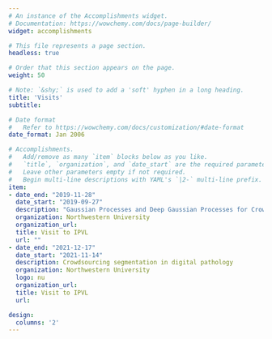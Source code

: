 ```yaml
---
# An instance of the Accomplishments widget.
# Documentation: https://wowchemy.com/docs/page-builder/
widget: accomplishments

# This file represents a page section.
headless: true

# Order that this section appears on the page.
weight: 50

# Note: `&shy;` is used to add a 'soft' hyphen in a long heading.
title: 'Visits'
subtitle:

# Date format
#   Refer to https://wowchemy.com/docs/customization/#date-format
date_format: Jan 2006

# Accomplishments.
#   Add/remove as many `item` blocks below as you like.
#   `title`, `organization`, and `date_start` are the required parameters.
#   Leave other parameters empty if not required.
#   Begin multi-line descriptions with YAML's `|2-` multi-line prefix.
item:
- date_end: "2019-11-28"
  date_start: "2019-09-27"
  description: "Gaussian Processes and Deep Gaussian Processes for Crowdsourcing in digital pathology"
  organization: Northwestern University
  organization_url: 
  title: Visit to IPVL
  url: ""
- date_end: "2021-12-17"
  date_start: "2021-11-14"
  description: Crowdsourcing segmentation in digital pathology
  organization: Northwestern University
  logo: nu
  organization_url: 
  title: Visit to IPVL
  url: 

design:
  columns: '2' 
---
```

